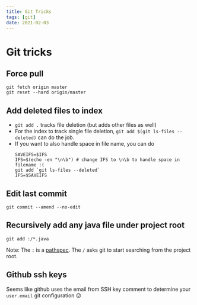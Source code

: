 ```yaml
---
title: Git Tricks
tags: [git]
date: 2021-02-03
---
```

# Git tricks

## Force pull

```
git fetch origin master
git reset --hard origin/master
```

## Add deleted files to index

- `git add .` tracks file deletion (but adds other files as well)
- For the index to track single file deletion, `git add $(git ls-files --deleted)` can do the job.
- If you want to also handle space in file name, you can do
  ```
  SAVEIFS=$IFS 
  IFS=$(echo -en "\n\b") # change IFS to \n\b to handle space in filename :(
  git add `git ls-files --deleted`
  IFS=$SAVEIFS
  ```
  
## Edit last commit 

`git commit --amend --no-edit`

## Recursively add any java file under project root

`git add :/*.java`

Note: The `:` is a [pathspec](https://git-scm.com/docs/gitglossary#Documentation/gitglossary.txt-aiddefpathspecapathspec). The `/` asks git to start searching from the project root.

## Github ssh keys

Seems like github uses the email from SSH key comment to determine your `user.email` git configuration :confused:
